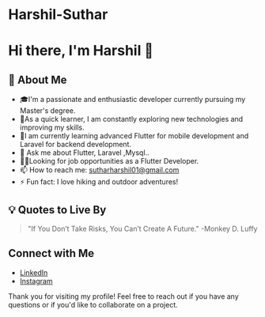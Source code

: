 # Harshil-Suthar
# Hi there, I'm Harshil 👋

## 🚀 About Me
- 🎓I'm a passionate and enthusiastic developer currently pursuing my Master's degree.
- 🌱As a quick learner, I am constantly exploring new technologies and improving my skills.
- 👀I am currently learning advanced Flutter for mobile development and Laravel for backend development.
- 💬 Ask me about Flutter, Laravel ,Mysql..
- 👯‍♂️Looking for job opportunities as a Flutter Developer.
- 📫 How to reach me: sutharharshil01@gmail.com
- ⚡ Fun fact: I love hiking and outdoor adventures!

 ## 💡 Quotes to Live By
> "If You Don’t Take Risks, You Can’t Create A Future." -Monkey D. Luffy

## Connect with Me
- [LinkedIn](https://www.linkedin.com/in/harshil-suthar-/)
- [Instagram](https://www.instagram.com/harshil_mewada_)

Thank you for visiting my profile! Feel free to reach out if you have any questions or if you'd like to collaborate on a project.
